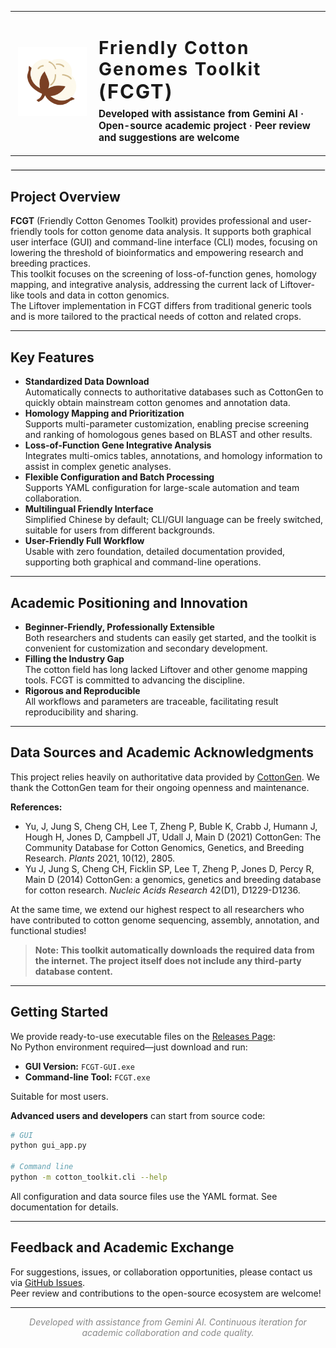 <table>
  <tr>
    <td width="120" align="center" valign="middle">
      <img src="ico.png" alt="FCGT Logo" width="110" height="110"/>
    </td>
    <td valign="middle">
      <h1 style="font-weight:700; letter-spacing:2px; margin-bottom:0;">
        Friendly Cotton Genomes Toolkit <br>
        <span style="font-size:1.1em;">(FCGT)</span>
      </h1>
      <p style="font-size:1.1em; margin-top:0.5em;">
        <b>Developed with assistance from Gemini AI · Open-source academic project · Peer review and suggestions are welcome</b>
      </p>
    </td>
  </tr>
</table>

<hr style="border: 1px solid #eaeaea; margin: 1.5em 0;" />

## Project Overview

**FCGT** (Friendly Cotton Genomes Toolkit) provides professional and user-friendly tools for cotton genome data analysis. It supports both graphical user interface (GUI) and command-line interface (CLI) modes, focusing on lowering the threshold of bioinformatics and empowering research and breeding practices.  
This toolkit focuses on the screening of loss-of-function genes, homology mapping, and integrative analysis, addressing the current lack of Liftover-like tools and data in cotton genomics.  
The Liftover implementation in FCGT differs from traditional generic tools and is more tailored to the practical needs of cotton and related crops.

---

## Key Features

- **Standardized Data Download**  
  Automatically connects to authoritative databases such as CottonGen to quickly obtain mainstream cotton genomes and annotation data.
- **Homology Mapping and Prioritization**  
  Supports multi-parameter customization, enabling precise screening and ranking of homologous genes based on BLAST and other results.
- **Loss-of-Function Gene Integrative Analysis**  
  Integrates multi-omics tables, annotations, and homology information to assist in complex genetic analyses.
- **Flexible Configuration and Batch Processing**  
  Supports YAML configuration for large-scale automation and team collaboration.
- **Multilingual Friendly Interface**  
  Simplified Chinese by default; CLI/GUI language can be freely switched, suitable for users from different backgrounds.
- **User-Friendly Full Workflow**  
  Usable with zero foundation, detailed documentation provided, supporting both graphical and command-line operations.

---

## Academic Positioning and Innovation

- **Beginner-Friendly, Professionally Extensible**  
  Both researchers and students can easily get started, and the toolkit is convenient for customization and secondary development.
- **Filling the Industry Gap**  
  The cotton field has long lacked Liftover and other genome mapping tools. FCGT is committed to advancing the discipline.
- **Rigorous and Reproducible**  
  All workflows and parameters are traceable, facilitating result reproducibility and sharing.

---

## Data Sources and Academic Acknowledgments

This project relies heavily on authoritative data provided by [CottonGen](https://www.cottongen.org/). We thank the CottonGen team for their ongoing openness and maintenance.

**References:**

- Yu, J, Jung S, Cheng CH, Lee T, Zheng P, Buble K, Crabb J, Humann J, Hough H, Jones D, Campbell JT, Udall J, Main D (2021) CottonGen: The Community Database for Cotton Genomics, Genetics, and Breeding Research. *Plants* 2021, 10(12), 2805.
- Yu J, Jung S, Cheng CH, Ficklin SP, Lee T, Zheng P, Jones D, Percy R, Main D (2014) CottonGen: a genomics, genetics and breeding database for cotton research. *Nucleic Acids Research* 42(D1), D1229-D1236.

At the same time, we extend our highest respect to all researchers who have contributed to cotton genome sequencing, assembly, annotation, and functional studies!

> **Note: This toolkit automatically downloads the required data from the internet. The project itself does not include any third-party database content.**

---

## Getting Started

We provide ready-to-use executable files on the [Releases Page](https://github.com/PureAmaya/Friendly-Cotton-Genomes-Toolkit/releases):  
No Python environment required—just download and run:

- **GUI Version:** `FCGT-GUI.exe`
- **Command-line Tool:** `FCGT.exe`

Suitable for most users.

**Advanced users and developers** can start from source code:

```bash
# GUI
python gui_app.py

# Command line
python -m cotton_toolkit.cli --help
```

All configuration and data source files use the YAML format. See documentation for details.

---

## Feedback and Academic Exchange

For suggestions, issues, or collaboration opportunities, please contact us via [GitHub Issues](https://github.com/PureAmaya/Friendly-Cotton-Genomes-Toolkit/issues).  
Peer review and contributions to the open-source ecosystem are welcome!

---

<p align="center" style="color:#888;">
  <i>Developed with assistance from Gemini AI. Continuous iteration for academic collaboration and code quality.</i>
</p>